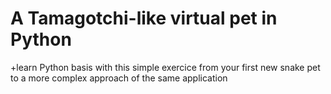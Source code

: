 # A Tamagotchi-like virtual pet in Python

+learn Python basis with this simple exercice from your first new snake pet to a more complex approach of the same application

